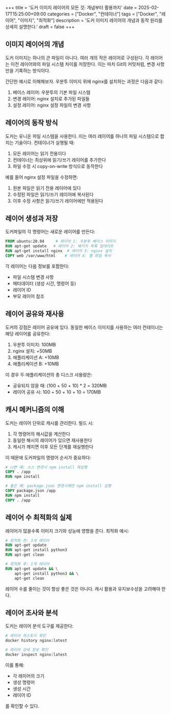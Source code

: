+++
title = '도커 이미지 레이어의 모든 것: 개념부터 활용까지'
date = 2025-02-17T15:25:00+09:00
categories = ["Docker", "컨테이너"]
tags = ["Docker", "레이어", "이미지", "최적화"]
description = '도커 이미지 레이어의 개념과 동작 원리를 상세히 설명한다.'
draft = false
+++

## 이미지 레이어의 개념

도커 이미지는 하나의 큰 파일이 아니다. 여러 개의 작은 레이어로 구성된다. 각 레이어는 이전 레이어와의 파일 시스템 차이를 저장한다. 이는 마치 Git의 커밋처럼, 변경 사항만을 기록하는 방식이다.

간단한 예시로 이해해보자. 우분투 이미지 위에 nginx를 설치하는 과정은 다음과 같다:

1. 베이스 레이어: 우분투의 기본 파일 시스템
2. 변경 레이어: nginx 설치로 추가된 파일들
3. 설정 레이어: nginx 설정 파일의 변경 사항

## 레이어의 동작 방식

도커는 유니온 파일 시스템을 사용한다. 이는 여러 레이어를 하나의 파일 시스템으로 합치는 기술이다. 컨테이너가 실행될 때:

1. 모든 레이어는 읽기 전용이다
2. 컨테이너는 최상위에 읽기/쓰기 레이어를 추가한다
3. 파일 수정 시 copy-on-write 방식으로 동작한다

예를 들어 nginx 설정 파일을 수정하면:

1. 원본 파일은 읽기 전용 레이어에 있다
2. 수정된 파일은 읽기/쓰기 레이어에 복사된다
3. 이후 수정 사항은 읽기/쓰기 레이어에만 적용된다

## 레이어 생성과 저장

도커파일의 각 명령어는 새로운 레이어를 만든다:

```dockerfile
FROM ubuntu:20.04     # 레이어 1: 우분투 베이스 이미지
RUN apt-get update   # 레이어 2: 패키지 목록 업데이트
RUN apt-get install nginx  # 레이어 3: nginx 설치
COPY web /var/www/html    # 레이어 4: 웹 파일 복사
```

각 레이어는 다음 정보를 포함한다:

-   파일 시스템 변경 사항
-   메타데이터 (생성 시간, 명령어 등)
-   레이어 ID
-   부모 레이어 참조

## 레이어 공유와 재사용

도커의 강점은 레이어 공유에 있다. 동일한 베이스 이미지를 사용하는 여러 컨테이너는 해당 레이어를 공유한다:

1. 우분투 이미지: 100MB
2. nginx 설치: +50MB
3. 애플리케이션 A: +10MB
4. 애플리케이션 B: +10MB

이 경우 두 애플리케이션의 총 디스크 사용량은:

-   공유되지 않을 때: (100 + 50 + 10) \* 2 = 320MB
-   레이어 공유 시: 100 + 50 + 10 + 10 = 170MB

## 캐시 메커니즘의 이해

도커는 레이어 단위로 캐시를 관리한다. 빌드 시:

1. 각 명령어의 해시값을 계산한다
2. 동일한 해시의 레이어가 있으면 재사용한다
3. 캐시가 깨지면 이후 모든 단계를 재실행한다

이 때문에 도커파일의 명령어 순서가 중요하다:

```dockerfile
# 나쁜 예: 소스 변경시 npm install 재실행
COPY . /app
RUN npm install

# 좋은 예: package.json 변경시에만 npm install 실행
COPY package.json /app
RUN npm install
COPY . /app
```

## 레이어 수 최적화의 실제

레이어가 많을수록 이미지 크기와 성능에 영향을 준다. 최적화 예시:

```dockerfile
# 최적화 전: 3개 레이어
RUN apt-get update
RUN apt-get install python3
RUN apt-get clean

# 최적화 후: 1개 레이어
RUN apt-get update && \
    apt-get install python3 && \
    apt-get clean
```

레이어 수를 줄이는 것이 항상 좋은 것은 아니다. 캐시 활용과 유지보수성을 고려해야 한다.

## 레이어 조사와 분석

도커는 레이어 분석 도구를 제공한다:

```bash
# 레이어 히스토리 확인
docker history nginx:latest

# 레이어 상세 정보 확인
docker inspect nginx:latest
```

이를 통해:

-   각 레이어의 크기
-   생성 명령어
-   생성 시간
-   레이어 ID

를 확인할 수 있다.
